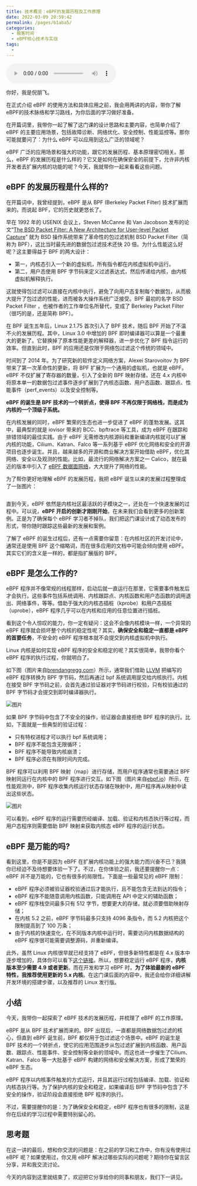 ```yaml
---
title: 技术概览：eBPF的发展历程及工作原理
date: 2022-03-09 20:59:42
permalink: /pages/b1aba5/
categories:
  - 极客时间
  - eBPF核心技术与实战
tags:
  - 
---
```

<audio title="01.技术概览：eBPF的发展历程及工作原理" src="https://static001.geekbang.org/resource/audio/e0/ca/e08331f01b1319319e023e8891f007ca.mp3" controls="controls"></audio> 
<p>你好，我是倪朋飞。</p><p>在正式介绍 eBPF 的使用方法和具体应用之前，我会用两讲的内容，带你了解eBPF的技术脉络和学习路线，为你后面的学习做好准备。</p><p>在开篇词里，我带你一起了解了这门课的设计思路和主要内容，也简单介绍了 eBPF 的主要应用场景，包括故障诊断、网络优化、安全控制、性能监控等。那你可能就要问了：为什么 eBPF 可以应用到这么广泛的领域呢？</p><p>eBPF 广泛的应用场景和强大的功能，跟它的发展历程、基本原理密切相关。那么，eBPF 的发展历程是什么样的？它又是如何在确保安全的前提下，允许非内核开发者去扩展内核的功能的呢？今天，我就带你一起来看看这些问题。</p><h2>eBPF 的发展历程是什么样的?</h2><p>在开篇词中，我曾经提到，eBPF 是从 BPF (Berkeley Packet Filter) 技术扩展而来的。而说起 BPF，它的历史就更悠长了。</p><p>早在 1992 年的 USENIX 会议上，Steven McCanne 和 Van Jacobson 发布的论文“<a href="https://www.tcpdump.org/papers/bpf-usenix93.pdf">The BSD Packet Filter: A New Architecture for User-level Packet Capture</a>” 就为 BSD 操作系统带来了革命性的包过滤机制 BSD Packet Filter（简称为 BPF），这比当时最先进的数据包过滤技术还快 20 倍。为什么性能这么好呢？这主要得益于 BPF 的两大设计：</p><!-- [[[read_end]]] --><ul>
<li>第一，内核态引入一个新的虚拟机，所有指令都在内核虚拟机中运行。</li>
<li>第二，用户态使用 BPF 字节码来定义过滤表达式，然后传递给内核，由内核虚拟机解释执行。</li>
</ul><p>这就使得包过滤可以直接在内核中执行，避免了向用户态复制每个数据包，从而极大提升了包过滤的性能，进而被各大操作系统广泛接受。BPF 最初的名字 BSD Packet Filter ，也被作者的工作单位名所替代，变成了 Berkeley Packet Filter（很巧的是，还是简称 BPF）。</p><p>在 BPF 诞生五年后，Linux 2.1.75 首次引入了 BPF 技术，随后&nbsp;BPF 开始了不温不火的发展历程。其中，Linux 3.0 中增加的 BPF 即时编译器可以算是一个最重大的更新了。它替换掉了原本性能更差的解释器，进一步优化了 BPF 指令运行的效率。但直到此时，BPF 的应用还是仅限于网络包过滤这个传统的领域中。</p><p>时间到了 2014 年。为了研究新的软件定义网络方案，Alexei Starovoitov 为 BPF 带来了第一次革命性的更新，将 BPF 扩展为一个通用的虚拟机，也就是 eBPF。eBPF 不仅扩展了寄存器的数量，引入了全新的 BPF 映射存储，还在 4.x 内核中将原本单一的数据包过滤事件逐步扩展到了内核态函数、用户态函数、跟踪点、性能事件（perf_events）以及安全控制等。</p><p><strong>eBPF 的诞生是 BPF 技术的一个转折点，使得 BPF 不再仅限于网络栈，而是成为内核的一个顶级子系统。</strong></p><p>在内核发展的同时，eBPF 繁荣的生态也进一步促进了 eBPF 的蓬勃发展。这其中，最典型的就是 iovisor 带来的 BCC、bpftrace 等工具，成为 eBPF 在跟踪和排错领域的最佳实践。由于 eBPF 无需修改内核源码和重新编译内核就可以扩展内核的功能，Cilium、Katran、Falco 等一系列基于 eBPF 优化网络和安全的开源项目也逐步诞生。并且，越来越多的开源和商业解决方案开始借助 eBPF，优化其网络、安全以及观测的性能。比如，最流行的网络解决方案之一 Calico，就在最近的版本中引入了 <a href="https://www.tigera.io/blog/introducing-the-calico-ebpf-dataplane/">eBPF 数据面网络</a>，大大提升了网络的性能。</p><p>为了帮你更好地理解 eBPF 的发展历程，我把 eBPF 诞生以来的发展过程整理成了一张图片：</p><p><img src="https://static001.geekbang.org/resource/image/b4/ff/b44562381748de369b50403219c0d1ff.jpg?wh=2284x7454" alt="" title="eBPF 发展历程"></p><p>直到今天，eBPF 依然是内核社区最活跃的子模块之一，还处在一个快速发展的过程中。可以说，<strong>eBPF 开启的创新才刚刚开始</strong>，在未来我们会看到更多的创新案例。正是为了确保每个 eBPF 学习者不掉队，我们把这门课设计成了动态发布的形式，带你随时跟踪这些最新的发展和案例。</p><p>了解了 eBPF 的诞生过程后，还有一点需要你留意：在内核社区的开发讨论中，通常还是使用 BPF 这个缩略词，而在很多应用的文档中可能会倾向使用 eBPF。其实它们的含义是一样的，都是指扩展版的 BPF。</p><h2>eBPF 是怎么工作的?</h2><p>eBPF 程序并不像常规的线程那样，启动后就一直运行在那里，它需要事件触发后才会执行。这些事件包括系统调用、内核跟踪点、内核函数和用户态函数的调用退出、网络事件，等等。借助于强大的内核态插桩（kprobe）和用户态插桩（uprobe），eBPF 程序几乎可以在内核和应用的任意位置进行插桩。</p><p>看到这个令人惊叹的能力，你一定有疑问：这会不会像内核模块一样，一个异常的 eBPF 程序就会损坏整个内核的稳定性呢？其实，<strong>确保安全和稳定一直都是 eBPF 的首要任务</strong>，不安全的 eBPF 程序根本就不会提交到内核虚拟机中执行。</p><p>Linux 内核是如何实现 eBPF 程序的安全和稳定的呢？其实很简单，我带你看个 eBPF 程序的执行过程，你就明白了。</p><p>如下图（图片来自<a href="https://www.brendangregg.com/ebpf.html">brendangregg.com</a>）所示，通常我们借助 <a href="https://llvm.org/">LLVM</a> 把编写的 eBPF 程序转换为 BPF 字节码，然后再通过 bpf 系统调用提交给内核执行。内核在接受 BPF 字节码之前，会首先通过验证器对字节码进行校验，只有校验通过的 BPF 字节码才会提交到即时编译器执行。</p><p><img src="https://static001.geekbang.org/resource/image/a7/6a/a7165eea1fd9fc24090a3a1e8987986a.png?wh=1500x550" alt="图片" title="eBPF 程序执行过程"></p><p>如果 BPF 字节码中包含了不安全的操作，验证器会直接拒绝 BPF 程序的执行。比如，下面就是一些典型的验证过程：</p><ul>
<li>只有特权进程才可以执行 bpf 系统调用；</li>
<li>BPF 程序不能包含无限循环；</li>
<li>BPF 程序不能导致内核崩溃；</li>
<li>BPF 程序必须在有限时间内完成。</li>
</ul><p>BPF 程序可以利用 BPF 映射（map）进行存储，而用户程序通常也需要通过 BPF 映射同运行在内核中的 BPF 程序进行交互。如下图（图片来自<a href="https://ebpf.io/what-is-ebpf">ebpf.io</a>）所示，在性能观测中，BPF 程序收集内核运行状态存储在映射中，用户程序再从映射中读出这些状态。</p><p><img src="https://static001.geekbang.org/resource/image/53/dd/53af7f7db99c3ca57f981f00303949dd.png?wh=1401x733" alt="图片" title="BPF 映射"></p><p>可以看到，eBPF 程序的运行需要历经编译、加载、验证和内核态执行等过程，而用户态程序则需要借助 BPF 映射来获取内核态 eBPF 程序的运行状态。</p><h2>eBPF 是万能的吗?</h2><p>看到这里，你是不是因为 eBPF 在扩展内核功能上的强大能力而兴奋不已？我猜你已经迫不及待想要体验一下了。不过，在你体验之前，我还要提醒你一点：eBPF 并不是万能的，它也有很多的局限性。下面是一些最常见的&nbsp;eBPF 限制：</p><ul>
<li>eBPF 程序必须被验证器校验通过后才能执行，且不能包含无法到达的指令；</li>
<li>eBPF 程序不能随意调用内核函数，只能调用在 API 中定义的辅助函数；</li>
<li>eBPF 程序栈空间最多只有 512 字节，想要更大的存储，就必须要借助映射存储；</li>
<li>在内核 5.2 之前，eBPF 字节码最多只支持 4096 条指令，而 5.2 内核把这个限制提高到了 100 万条；</li>
<li>由于内核的快速变化，在不同版本内核中运行时，需要访问内核数据结构的 eBPF 程序很可能需要调整源码，并重新编译。</li>
</ul><p>此外，虽然 Linux 内核很早就已经支持了 eBPF，但很多新特性都是在 4.x 版本中逐步增加的，具体你可以看下<a href="https://github.com/iovisor/bcc/blob/master/docs/kernel-versions.md#main-features">这个链接</a>。所以，想要稳定运行 eBPF 程序，<strong>内核版本至少需要 4.9 或者更新</strong>。而在开发和学习 eBPF 时，<strong>为了体验最新的 eBPF 特性，我推荐使用更新的 5.x 内核</strong>。在这门课后面的内容中，我还会给你详细讲解开发环境的搭建步骤，以及推荐的 Linux&nbsp;发行版。</p><h2>小结</h2><p>今天，我带你一起探索了 eBPF 技术的发展历程，并梳理了 eBPF 的工作原理。</p><p>eBPF 是从 BPF 技术扩展而来的。BPF 出现后，一直都是网络数据包过滤的核心，但直到 eBPF 诞生前，BPF 都仅用于包过滤这个场景中。eBPF 的诞生是 BPF 技术的一个转折点，使它的应用范围逐步从包过滤扩展到内核函数、用户函数、跟踪点、性能事件、安全控制等全新的领域中。而这也进一步催生了Cilium、Katran、Falco 等一大批基于 eBPF 构建的网络和安全解决方案，形成了繁荣的 eBPF 生态。</p><p>eBPF 程序以内核事件触发的方式运行，并且其运行过程包括编译、加载、验证和内核态执行等。为了保护内核的安全和稳定，如果编译后 BPF 字节码中包含了不安全的操作，验证阶段会直接拒绝 BPF 程序的执行。</p><p>不过，需要提醒你的是：为了确保安全和稳定，eBPF 程序也有很多的限制，这是你在后续的学习过程中需要特别留心的。</p><h2>思考题</h2><p>在这一讲的最后，想和你交流的问题是：在之前的学习和工作中，你有没有使用过 eBPF 呢？如果使用过，你又用 eBPF 解决过哪些实际的问题呢？期待你在留言区分享，并和我交流讨论。</p><p>今天的内容到这里就结束了，欢迎把它分享给你的同事和朋友，我们下一讲见。</p>